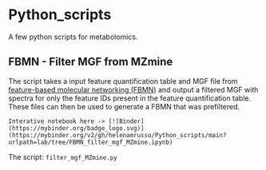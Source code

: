 # Python_scripts

A few python scripts for metabolomics.


## FBMN - Filter MGF from MZmine
The script takes a input feature quantification table and MGF file from [feature-based molecular networking (FBMN)](https://ccms-ucsd.github.io/GNPSDocumentation/featurebasedmolecularnetworking/) and output a filtered MGF with spectra for only the feature IDs present in the feature quantification table. These files can then be used to generate a FBMN that was prefiltered. 

	Interative notebook here -> [![Binder](https://mybinder.org/badge_logo.svg)](https://mybinder.org/v2/gh/helenamrusso/Python_scripts/main?urlpath=lab/tree/FBMN_filter_mgf_MZmine.ipynb)

The script: `filter_mgf_MZmine.py`